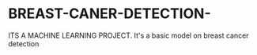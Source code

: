 # BREAST-CANER-DETECTION-
ITS A MACHINE LEARNING PROJECT. It's a basic model on breast cancer detection 
